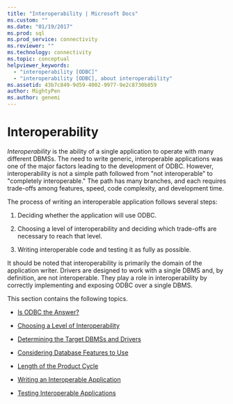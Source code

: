 ```yaml
---
title: "Interoperability | Microsoft Docs"
ms.custom: ""
ms.date: "01/19/2017"
ms.prod: sql
ms.prod_service: connectivity
ms.reviewer: ""
ms.technology: connectivity
ms.topic: conceptual
helpviewer_keywords: 
  - "interoperability [ODBC]"
  - "interoperability [ODBC], about interoperability"
ms.assetid: 43b7c849-9d59-4002-9977-9e2c8730b859
author: MightyPen
ms.author: genemi
---
```

# Interoperability
*Interoperability* is the ability of a single application to operate with many different DBMSs. The need to write generic, interoperable applications was one of the major factors leading to the development of ODBC. However, interoperability is not a simple path followed from "not interoperable" to "completely interoperable." The path has many branches, and each requires trade-offs among features, speed, code complexity, and development time.  
  
 The process of writing an interoperable application follows several steps:  
  
1.  Deciding whether the application will use ODBC.  
  
2.  Choosing a level of interoperability and deciding which trade-offs are necessary to reach that level.  
  
3.  Writing interoperable code and testing it as fully as possible.  
  
 It should be noted that interoperability is primarily the domain of the application writer. Drivers are designed to work with a single DBMS and, by definition, are not interoperable. They play a role in interoperability by correctly implementing and exposing ODBC over a single DBMS.  
  
 This section contains the following topics.  
  
-   [Is ODBC the Answer?](../../../odbc/reference/develop-app/is-odbc-the-answer.md)  
  
-   [Choosing a Level of Interoperability](../../../odbc/reference/develop-app/choosing-a-level-of-interoperability.md)  
  
-   [Determining the Target DBMSs and Drivers](../../../odbc/reference/develop-app/determining-the-target-dbmss-and-drivers.md)  
  
-   [Considering Database Features to Use](../../../odbc/reference/develop-app/considering-database-features-to-use.md)  
  
-   [Length of the Product Cycle](../../../odbc/reference/develop-app/length-of-the-product-cycle.md)  
  
-   [Writing an Interoperable Application](../../../odbc/reference/develop-app/writing-an-interoperable-application.md)  
  
-   [Testing Interoperable Applications](../../../odbc/reference/develop-app/testing-interoperable-applications.md)
